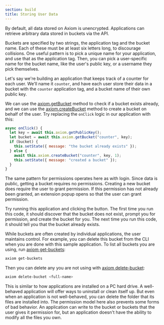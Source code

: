 ```yaml
---
section: build
title: Storing User Data
---
```


By default, all data stored on Axiom is unencrypted. Applications can
retrieve arbitrary data stored in buckets via the API.

Buckets are specified by two strings, the application tag and the
bucket name. Each of these must be at least six letters long, to
discourage collisions. One useful pattern is to pick a unique name for your
application, and use that as the application tag. Then, you can pick a
user-specific name for the bucket name, like the user's public key, or
a username they pick themselves.

Let's say we're building an application that keeps track of a
counter for each user. We'll name it `counter`, and have each user
store their data in a bucket with the `counter` application tag, and a
bucket name of their own public key.

We can use the [axiom.getBucket](#docs-api-axiom-getbucket) method to check if a bucket exists
already, and we can use the [axiom.createBucket](#docs-api-axiom-createbucket) method to create a bucket on
behalf of the user. Try replacing the
`onClick` logic in our application with this:

```javascript
async onClick() {
  let key = await this.axiom.getPublicKey();
  let bucket = await this.axiom.getBucket("counter", key);
  if (bucket) {
    this.setState({ message: "the bucket already exists" });
  } else {
    await this.axiom.createBucket("counter", key, 1);
    this.setState({ message: "created a bucket" });
  }
}
```

The same pattern for permissions operates here as with login. Since
data is public, getting a bucket requires no permissions. Creating a
new bucket does require the user to grant permission. If this
permission has not already been granted, an extension popup opens so
that the user can grant permission.

Try running this application and clicking the button. The first time
you run this code, it should discover that the bucket does not exist,
prompt you for permission, and create the bucket for you. The next
time you run this code, it should tell you that the bucket already
exists.

While buckets are often created by individual applications, the user
maintains control. For example, you can delete this bucket from the
CLI when you are done with this sample application. To list all
buckets you are using, run [axiom get-buckets](#docs-cli-axiom-get-buckets):

```bash
axiom get-buckets
```

Then you can delete any you are not using with [axiom delete-bucket](#docs-cli-axiom-delete-bucket):

```bash
axiom delete-bucket <full-name>
```

This is similar to how applications are installed on a PC hard
drive. A well-behaved application will offer ways to uninstall or
clean itself up. But even when an application is not well-behaved, you
can delete the folder that its files are installed into. The
permission model here also prevents some forms of bad behavior. An
application can write to the bucket or buckets that the user gives it
permission for, but an application doesn't have the ability to modify
all the files you own.
